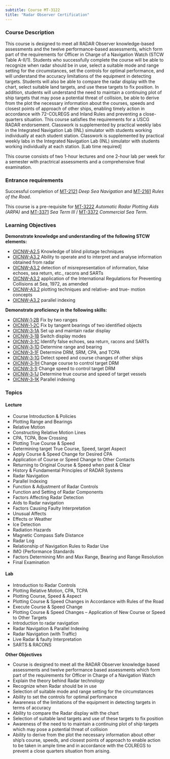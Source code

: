 ```yaml
---
subtitle: Course MT-3122
title: "Radar Observer Certification"
---
```


### Course Description

This course is designed to meet all RADAR Observer knowledge-based assessments and the twelve performance-based assessments, which form part of the requirements for Officer in Charge of a Navigation Watch (STCW Table A-II/1). Students who successfully complete the course will be able to recognize when radar should be in use, select a suitable mode and range setting for the circumstances, set the controls for optimal performance, and will understand the accuracy limitations of the equipment in detecting targets. Students will also be able to compare the radar display with the chart, select suitable land targets, and use these targets to fix position. In addition, students will understand the need to maintain a continuing plot of ship targets that may pose a potential threat of collision, be able to derive from the plot the necessary information about the courses, speeds and closest points of approach of other ships, enabling timely action in accordance with 72-COLREGS and Inland Rules and preventing a close-quarters situation. This course satisfies the requirements for a USCG RADAR endorsement.  Classwork is supplemented by practical weekly labs in the Integrated Navigation Lab (INL) simulator with students working individually at each student station.  Classwork is supplemented by practical weekly labs in the Integrated Navigation Lab (INL) simulator with students working individually at each station. [Lab time required]


This course consists of two 1-hour lectures and one 2-hour lab per week for a semester with practrical assessments and a comprehensive final examination.

### Entrance requirements

Successful completion of  [MT-2121](mt-2121.html)  *Deep Sea Navigation* and [MT-2161](mt-2161.html) *Rules of the Road*.

This course is a pre-requisite for [MT-3222](mt-3222.html) *Automatic Radar Plotting Aids (ARPA)*  and  [MT-3371](mt-3371.html) *Sea Term III*  / [MT-3372](mt-3372.html) *Commercial Sea Term*.


### Learning Objectives

**Demonstrate knowledge and understanding of the following STCW elements:**

* [OICNW-A2.5]({{site.baseurl}}/tables/21.html#OICNW-A2.5) Knowledge of blind pilotage techniques
* [OICNW-A3.2]({{site.baseurl}}/tables/21.html#OICNW-A3.2) Ability to operate and to interpret and analyse information obtained from radar
* [OICNW-A3.2]({{site.baseurl}}/tables/21.html#OICNW-A3.2) detection of misrepresentation of information, false echoes, sea return, etc., racons and SARTs
* [OICNW-A3.2]({{site.baseurl}}/tables/21.html#OICNW-A3.2) application of the International Regulations for Preventing Collisions at Sea, 1972, as amended
* [OICNW-A3.2]({{site.baseurl}}/tables/21.html#OICNW-A3.2) plotting techniques and relative- and true- motion concepts
* [OICNW-A3.2]({{site.baseurl}}/tables/21.html#OICNW-A3.2) parallel indexing

**Demonstrate proficiency in the following skills:**

* [OICNW‑1‑2B](OICNW-1-2B) Fix by two ranges
* [OICNW‑1‑2C](OICNW-1-2C) Fix by tangent bearings of two identified objects
* [OICNW‑3‑1A](OICNW-3-1A) Set up and maintain radar display
* [OICNW‑3‑1B](OICNW-3-1B) Switch display modes
* [OICNW‑3‑1C](OICNW-3-1C) Identify false echoes, sea return, racons and SARTs
* [OICNW‑3‑1D](OICNW-3-1D) Determine range and bearing
* [OICNW‑3‑1F](OICNW-3-1F) Determine DRM, SRM, CPA, and TCPA
* [OICNW‑3‑1G](OICNW-3-1G) Detect speed and course changes of other ships
* [OICNW‑3‑1H](OICNW-3-1H) Change course to control target DRM
* [OICNW‑3‑1I](OICNW-3-1I) Change speed to control target DRM
* [OICNW‑3‑1J](OICNW-3-1J) Determine true course and speed of target vessels
* [OICNW‑3‑1K](OICNW-3-1K) Parallel indexing

### Topics


#### Lecture

* Course Introduction & Policies 
* Plotting Range and Bearings
* Relative Motion
* Constructing Relative Motion Lines
* CPA, TCPA, Bow Crossing
* Plotting True Course & Speed
* Determining target True Course, Speed, target Aspect
* Apply Course & Speed Change for Desired CPA
* Application of Course or Speed Change to Other Contacts
* Returning to Original Course & Speed when past & Clear
* History & Fundamental Principles of RADAR Systems
* Radar Navigation
* Parallel Indexing
* Function & Adjustment of Radar Controls
* Function and Setting of Radar Components
* Factors Affecting Radar Detection
* Aids to Radar navigation
* Factors Causing Faulty Interpretation
* Unusual Affects
* Effects or Weather
* Ice Detection
* Radiation Hazards
* Magnetic Compass Safe Distance
* Radar Log
* Relationship of Navigation Rules to Radar Use
* IMO {Performance Standards
* Factors Determining Min and Max Range, Bearing and Range Resolution
* Final Examination

#### Lab

* Introduction to Radar Controls
* Plotting Relative Motion, CPA, TCPA
* Plotting Course, Speed & Aspect
* Plotting Course & Speed Changes in Accordance with Rules of the Road
* Execute Course & Speed Change
* Plotting Course & Speed Changes – Application of New Course or Speed to Other Targets
* Introduction to radar navigation
* Radar Navigation & Parallel Indexing
* Radar Navigation (with Traffic)
* Live Radar & faulty Interpretation
* SARTS & RACONS

**Other Objectives**

* Course is designed to meet all the RADAR Observer knowledge based assessments and twelve performance based assessments which form part of the requirements for Officer in Charge of a Navigation Watch
* Explain the theory behind Radar technology
* Recognize when Radar should be in use
* Selection of suitable mode and range setting for the circumstances
* Ability to set the controls for optimal performance
* Awareness of the limitations of the equipment in detecting targets in terms of accuracy
* Ability to compare the Radar display with the chart
* Selection of suitable land targets and use of these targets to fix position
* Awareness of the need to to maintain a continuing plot of ship targets which may pose a potential threat of collision
* Ability to derive from the plot the necessary information about other ship’s course, speeds, and closest points of approach to enable action to be taken in ample time and in accordance with the COLREGS to prevent a close quarters situation from arising.




